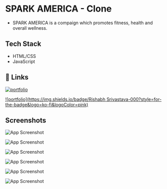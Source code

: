 


# SPARK AMERICA - Clone

* SPARK AMERICA is a compaign which promotes fitness, health and overall wellness.




## Tech Stack

* HTML/CSS 
* JavaScript
## 🔗 Links


[![portfolio](https://img.shields.io/badge/Deepak_Sharma-000?style=for-the-badge&logo=ko-fi&logoColor=gold)](https://deepaksharma-39.github.io/)

[![portfolio](https://img.shields.io/badge/Rishabh Srivastava-000?style=for-the-badge&logo=ko-fi&logoColor=pink)](https://rish2408.github.io/)



## Screenshots

![App Screenshot](/images/img1%20(2).png)

![App Screenshot](/images/img1%20(3).png)

![App Screenshot](/images/img1%20(4).png)

![App Screenshot](/images/img1%20(5).png)

![App Screenshot](/images/img1%20(7).png)

![App Screenshot](/images/img1%20(8).png)


